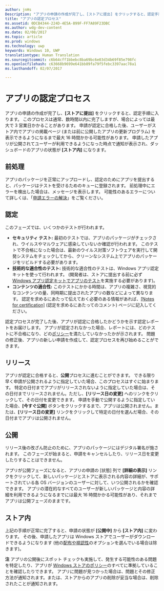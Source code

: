 ```yaml
---
author: jnHs
Description: "アプリの申請の作成が完了し、[ストアに提出] をクリックすると、認定手順に入ります。"
title: "アプリの認定プロセス"
ms.assetid: 0DCB4344-224D-4E5A-899F-FF7A89F23DBC
ms.author: wdg-dev-content
ms.date: 02/08/2017
ms.topic: article
ms.prod: windows
ms.technology: uwp
keywords: Windows 10, UWP
translationtype: Human Translation
ms.sourcegitcommit: c6b64cff1bbebc8ba69bc6e03d34b69f85e798fc
ms.openlocfilehash: c63668b9699e641bb89fa79f5febc3397aac78a1
ms.lasthandoff: 02/07/2017

---
```


# <a name="the-app-certification-process"></a>アプリの認定プロセス


アプリの申請の作成が完了し、**[ストアに提出]** をクリックすると、認定手順に入ります。 このプロセスは通常、数時間以内に完了しますが、場合によっては最大で 3 営業日かかることがあります。 申請が認定に合格した後、ユーザーがストア内でアプリの掲載ページ (または前に公開したアプリの更新プログラム) を表示できるようになるまで最大 16 時間かかる可能性があります。 申請したアプリが公開されてユーザーが利用できるようになった時点で通知が表示され、ダッシュボードのアプリの状態が **[ストア内]** になります。

## <a name="preprocessing"></a>前処理

アプリのパッケージを正常にアップロードし、認定のためにアプリを提出すると、パッケージはテストを受けるためのキューに登録されます。 前処理中にエラーを検出した場合は、メッセージを表示します。 可能性のあるエラーについて詳しくは、「[申請エラーの解決](resolve-submission-errors.md)」をご覧ください。

## <a name="certification"></a>認定

このフェーズでは、いくつかのテストが行われます。

-   **セキュリティ テスト:** 最初のテストでは、アプリのパッケージがチェックされ、ウイルスやマルウェアに感染していないか確認が行われます。 このテストで不合格になった場合は、最新のウイルス対策ソフトウェアを実行して開発システムをチェックしてから、クリーンなシステム上でアプリのパッケージをリビルドする必要があります。
-   **技術的な適合性のテスト:** 技術的な適合性のテストは、Windows アプリ認定キットを使って行われます。 (開発者は、ストアに提出する前に必ず [Windows アプリ認定キットでアプリのテスト](../debug-test-perf/windows-app-certification-kit.md)を実施する必要があります)。
-   **コンテンツの適合性:** このテストにかかる時間は、アプリの複雑さ、視覚的なコンテンツの量、同時期に提出されたアプリの数などによって異なります。 認定を求めるにあたって伝えておく必要のある情報があれば、[[Notes for certification]](notes-for-certification.md) (認定を求めるにあたってのコメント) ページに記入してください。

認定プロセスが完了した後、アプリが認定に合格したかどうかを示す認定レポートをお届けします。 アプリが認定されなかった場合、レポートには、どのテストに不合格になり、どの[ポリシー](https://msdn.microsoft.com/library/windows/apps/dn764944)を満たしていなかったかが示されます。 問題の修正後、アプリの新しい申請を作成して、認定プロセスを再び始めることができます。

## <a name="release"></a>リリース

アプリが認定に合格すると、**公開**プロセスに進むことができます。 できる限り早く申請が公開されるように指定していた場合、このプロセスはすぐに始まります。 特定の日付までアプリがリリースされないように指定していた場合は、その日付までリリースされません。ただし、**[リリース日の変更]** へのリンクをクリックして、その日付を変更できます。 申請を手動で公開するように指定していた場合、**[今すぐ公開]** ボタンをクリックするまで、アプリは公開されません。または、**[リリース日の変更]** リンクをクリックして特定の日付を選んだ場合、その日付までアプリは公開されません。

## <a name="publishing"></a>公開

リリース後の改ざん防止のために、アプリのパッケージにはデジタル署名が施されます。 このフェーズが始まると、申請をキャンセルしたり、リリース日を変更したりすることはできません。

アプリが公開フェーズになると、アプリの申請の [状態] 列で **[詳細の表示]** リンクをクリックして、新しいパッケージとストアに表示される内容の詳細が、サポートされている各 OS バージョンのユーザーに対して、いつ公開されるかを確認できます。 アプリの潜在的なすべてのユーザーが新しいパッケージと内容の詳細を利用できるようになるまでには最大 16 時間かかる可能性があり、それまでアプリは公開フェーズのままです。 

## <a name="in-the-store"></a>ストア内 

上記の手順が正常に完了すると、申請の状態が **[公開中]** から **[ストア内]** に変わります。 その後、申請したアプリは Windows ストアでユーザーがダウンロードできるようになります (他の[配布や視認性](set-app-pricing-and-availability.md#distribution-and-visibility)のオプションを選んでいる場合は除きます)。 

**注**  アプリの公開後にスポット チェックも実施して、発生する可能性のある問題を特定したり、アプリが [Windows ストアのポリシー](https://msdn.microsoft.com/library/windows/apps/dn764944)のすべてに準拠していることを確認したりできます。 アプリに問題が見つかった場合は、問題とその修正方法が通知されます。または、ストアからのアプリの削除が妥当な場合は、削除されたことが通知されます。

 

 

 





